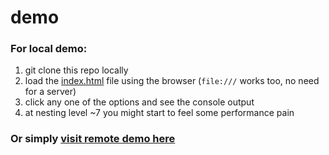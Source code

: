 # demo

### For local demo:

1. git clone this repo locally
2. load the [index.html](./index.html) file using the browser (`file:///` works too, no need for a server)
3. click any one of the options and see the console output
4. at nesting level ~7 you might start to feel some performance pain

### Or simply [visit remote demo here](https://lavamoat.github.io/walker/demo/)